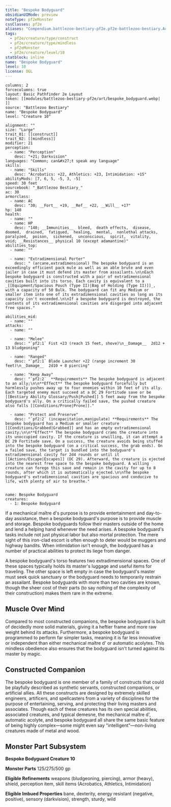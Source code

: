 ```yaml
---
title: "Bespoke Bodyguard"
obsidianUIMode: preview
noteType: pf2eMonster
cssClasses: pf2e
aliases: "Compendium.battlezoo-bestiary-pf2e.pf2e-battlezoo-bestiary.Actor.4PUKaCLqPf78WfgA" 
tags:
  - pf2e/creature/type/construct
  - pf2e/creature/type/mindless
  - pf2eMonster
  - pf2e/creature/level/10
statblock: inline
name: "Bespoke Bodyguard"
level: 10
license: OGL
---
```


```statblock
columns: 2
forcecolumns: true
layout: Basic Pathfinder 2e Layout
token: [[modules/battlezoo-bestiary-pf2e/art/bespoke_bodyguard.webp| ]]
source: "Battlezoo Bestiary"
name: "Bespoke Bodyguard"
level: "Creature 10"

alignment: ""
size: "Large"
trait_01: [[construct]]
trait_02: [[mindless]]
modifier: 21
perception:
  - name: "Perception"
    desc: "+21; Darkvision"
languages: "Common; can&#x27;t speak any language"
skills:
  - name: "Skills"
    desc: "Acrobatics: +22, Athletics: +23, Intimidation: +15"
abilityMods: [7, 6, 5, -5, 3, -5]
speed: 30 feet
sourcebook: "_Battlezoo Bestiary_"
ac: 30
armorclass:
  - name: AC
    desc: "30; __Fort__ +19, __Ref__ +22, __Will__ +17"
hp: 140
health:
  - name: ""
  - name: HP
    desc: "140; __Immunities__  bleed,  death effects,  disease,  doomed,  drained,  fatigued,  healing,  mental,  nonlethal attacks,  paralyzed,  poison,  sickened,  unconscious,  spirit,  vitality,  void; __Resistances__ physical 10 (except adamantine)"
abilities_top:
  - name: ""

  - name: "Extradimensional Porter"
    desc: " (arcane,extradimensional) The bespoke bodyguard is an exceedingly efficient pack mule as well as an able brute and even jailer in case it must defend its master from assailants.\n\nEach bespoke bodyguard is constructed with a pair of extradimensional cavities built into its torso. Each cavity is equivalent to a _[[Equipment/Spacious Pouch (Type II)|Bag of Holding (Type II)]]_, with a capacity of 50 Bulk. The bodyguard can fit any Medium or smaller item into one of its extradimensional cavities as long as its capacity isn't exceeded.\n\nIf a bespoke bodyguard is destroyed, the contents of its extradimensional cavities are disgorged into adjacent free spaces."

abilities_mid:
  - name: ""
attacks:
  - name: ""

  - name: "Melee"
    desc: "`pf2:1` Fist +23 (reach 15 feet, shove)\n__Damage__  2d12 + 13 bludgeoning"

  - name: "Ranged"
    desc: "`pf2:1` Blade Launcher +22 (range increment 30 feet)\n__Damage__  2d10 + 8 piercing"

  - name: "Keep Away"
    desc: "`pf2:2`  **Requirements** The bespoke bodyguard is adjacent to an ally;\n\n**Effect** The bespoke bodyguard forcefully but harmlessly pushes away up to four enemies within 10 feet of its ally. Each targeted enemy must succeed at a DC 29 Fortitude save or be [[Bestiary Ability Glossary/Push|Pushed]] 5 feet away from the bespoke bodyguard's ally. On a critically failed save, the pushed creature also falls [[Conditions/Prone|Prone]]."

  - name: "Protect and Preserve"
    desc: "`pf2:2` (incapacitation,manipulate) **Requirements** The bespoke bodyguard has a Medium or smaller creature [[Conditions/Grabbed|Grabbed]] and has an empty extradimensional cavity;\n\n**Effect** The bespoke bodyguard crams the creature into its unoccupied cavity. If the creature is unwilling, it can attempt a DC 29 Fortitude save. On a success, the creature avoids being stuffed into the bespoke bodyguard (on a critical success, the grab ends). On a failed save, the target is bundled into the bodyguard's extradimensional cavity for 2d4 rounds or until it [[Actions/Escape|Escapes]] (DC 29). Afterward, the creature is ejected into the nearest free space to the bespoke bodyguard. A willing creature can forego this save and remain in the cavity for up to 8 rounds, after which it is automatically ejected.\n\nThe bespoke bodyguard's extradimensional cavities are spacious and conducive to life, with plenty of air to breathe."
 
```

```encounter-table
name: Bespoke Bodyguard
creatures:
  - 1: Bespoke Bodyguard
```



If a mechanical maître d's purpose is to provide entertainment and day-to-day assistance, then a bespoke bodyguard's purpose is to provide muscle and storage. Bespoke bodyguards follow their masters outside of the home and lend a helping hand whenever the need arises. A bespoke bodyguard's tasks include not just physical labor but also mortal protection. The mere sight of this iron-clad escort is often enough to deter would be muggers and highway bandits. When intimidation isn't enough, the bodyguard has a number of practical abilities to protect its liege from danger.

A bespoke bodyguard's torso features two extradimensional spaces. One of these spaces typically holds its master's luggage and useful items for traveling. The other space is left empty in case the bodyguard's master must seek quick sanctuary or the bodyguard needs to temporarily restrain an assailant. Bespoke bodyguards with more than two cavities are known, though the sheer cost of their parts (to say nothing of the complexity of their construction) makes them rare in the extreme.

## Muscle Over Mind

Compared to most constructed companions, the bespoke bodyguard is built of decidedly more solid materials, giving it a heftier frame and more raw weight behind its attacks. Furthermore, a bespoke bodyguard is programmed to perform far simpler tasks, meaning it is far less innovative or independent than either mechanical maître d' or automatic acolytes. This mindless obedience also ensures that the bodyguard isn't turned against its master by magic.

## Constructed Companion

The bespoke bodyguard is one member of a family of constructs that could be playfully described as synthetic servants, constructed companions, or artificial allies. All these constructs are designed by extremely skilled engineers, artificers, and spellcasters from a variety of disciplines for the purpose of entertaining, serving, and protecting their living masters and associates. Though each of these creatures has its own special abilities, associated creatures, and typical demesne, the mechanical maître d', automatic acolyte, and bespoke bodyguard all share the same basic feature of being highly complex—some might even say "intelligent"—non-living creatures made of metal and wood.

## Monster Part Subsystem

**Bespoke Bodyguard Creature 10**

**Monster Parts** 125/275/500 gp

**Eligible Refinements** weapons (bludgeoning, piercing), armor (heavy), shield, perception item, skill items (Acrobatics, Athletics, Intimidation)

**Eligible Imbued Properties** bane, dexterity, energy resistant (negative, positive), sensory (darkvision), strength, sturdy, wild
